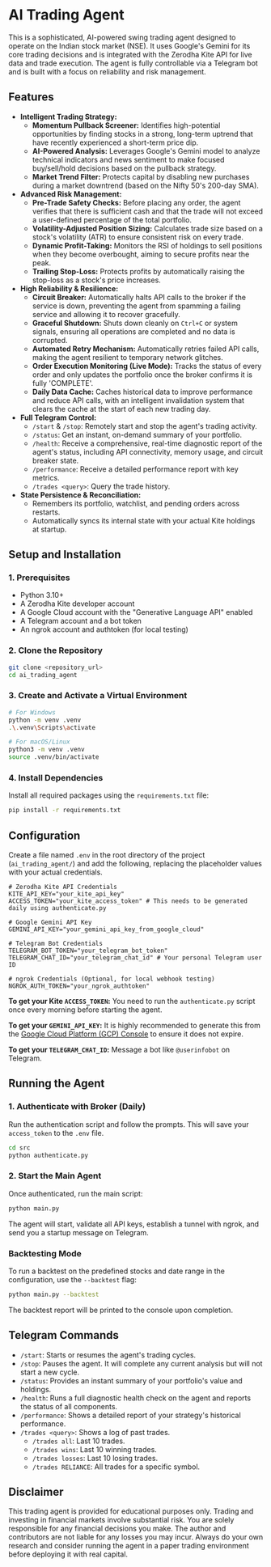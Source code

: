 # AI Trading Agent

This is a sophisticated, AI-powered swing trading agent designed to operate on the Indian stock market (NSE). It uses Google's Gemini for its core trading decisions and is integrated with the Zerodha Kite API for live data and trade execution. The agent is fully controllable via a Telegram bot and is built with a focus on reliability and risk management.

## Features

- **Intelligent Trading Strategy:**
  - **Momentum Pullback Screener:** Identifies high-potential opportunities by finding stocks in a strong, long-term uptrend that have recently experienced a short-term price dip.
  - **AI-Powered Analysis:** Leverages Google's Gemini model to analyze technical indicators and news sentiment to make focused buy/sell/hold decisions based on the pullback strategy.
  - **Market Trend Filter:** Protects capital by disabling new purchases during a market downtrend (based on the Nifty 50's 200-day SMA).
- **Advanced Risk Management:**
  - **Pre-Trade Safety Checks:** Before placing any order, the agent verifies that there is sufficient cash and that the trade will not exceed a user-defined percentage of the total portfolio.
  - **Volatility-Adjusted Position Sizing:** Calculates trade size based on a stock's volatility (ATR) to ensure consistent risk on every trade.
  - **Dynamic Profit-Taking:** Monitors the RSI of holdings to sell positions when they become overbought, aiming to secure profits near the peak.
  - **Trailing Stop-Loss:** Protects profits by automatically raising the stop-loss as a stock's price increases.
- **High Reliability & Resilience:**
  - **Circuit Breaker:** Automatically halts API calls to the broker if the service is down, preventing the agent from spamming a failing service and allowing it to recover gracefully.
  - **Graceful Shutdown:** Shuts down cleanly on `Ctrl+C` or system signals, ensuring all operations are completed and no data is corrupted.
  - **Automated Retry Mechanism:** Automatically retries failed API calls, making the agent resilient to temporary network glitches.
  - **Order Execution Monitoring (Live Mode):** Tracks the status of every order and only updates the portfolio once the broker confirms it is fully 'COMPLETE'.
  - **Daily Data Cache:** Caches historical data to improve performance and reduce API calls, with an intelligent invalidation system that clears the cache at the start of each new trading day.
- **Full Telegram Control:**
  - `/start` & `/stop`: Remotely start and stop the agent's trading activity.
  - `/status`: Get an instant, on-demand summary of your portfolio.
  - `/health`: Receive a comprehensive, real-time diagnostic report of the agent's status, including API connectivity, memory usage, and circuit breaker state.
  - `/performance`: Receive a detailed performance report with key metrics.
  - `/trades <query>`: Query the trade history.
- **State Persistence & Reconciliation:**
  - Remembers its portfolio, watchlist, and pending orders across restarts.
  - Automatically syncs its internal state with your actual Kite holdings at startup.

## Setup and Installation

### 1. Prerequisites
- Python 3.10+
- A Zerodha Kite developer account
- A Google Cloud account with the "Generative Language API" enabled
- A Telegram account and a bot token
- An ngrok account and authtoken (for local testing)

### 2. Clone the Repository
```bash
git clone <repository_url>
cd ai_trading_agent
```

### 3. Create and Activate a Virtual Environment
```bash
# For Windows
python -m venv .venv
.\.venv\Scripts\activate

# For macOS/Linux
python3 -m venv .venv
source .venv/bin/activate
```

### 4. Install Dependencies
Install all required packages using the `requirements.txt` file:
```bash
pip install -r requirements.txt
```

## Configuration

Create a file named `.env` in the root directory of the project (`ai_trading_agent/`) and add the following, replacing the placeholder values with your actual credentials.

```env
# Zerodha Kite API Credentials
KITE_API_KEY="your_kite_api_key"
ACCESS_TOKEN="your_kite_access_token" # This needs to be generated daily using authenticate.py

# Google Gemini API Key
GEMINI_API_KEY="your_gemini_api_key_from_google_cloud"

# Telegram Bot Credentials
TELEGRAM_BOT_TOKEN="your_telegram_bot_token"
TELEGRAM_CHAT_ID="your_telegram_chat_id" # Your personal Telegram user ID

# ngrok Credentials (Optional, for local webhook testing)
NGROK_AUTH_TOKEN="your_ngrok_authtoken"
```

**To get your Kite `ACCESS_TOKEN`:** You need to run the `authenticate.py` script once every morning before starting the agent.

**To get your `GEMINI_API_KEY`:** It is highly recommended to generate this from the [Google Cloud Platform (GCP) Console](https://console.cloud.google.com/) to ensure it does not expire.

**To get your `TELEGRAM_CHAT_ID`:** Message a bot like `@userinfobot` on Telegram.

## Running the Agent

### 1. Authenticate with Broker (Daily)
Run the authentication script and follow the prompts. This will save your `access_token` to the `.env` file.
```bash
cd src
python authenticate.py
```

### 2. Start the Main Agent
Once authenticated, run the main script:
```bash
python main.py
```
The agent will start, validate all API keys, establish a tunnel with ngrok, and send you a startup message on Telegram.

### Backtesting Mode
To run a backtest on the predefined stocks and date range in the configuration, use the `--backtest` flag:
```bash
python main.py --backtest
```
The backtest report will be printed to the console upon completion.

## Telegram Commands

- `/start`: Starts or resumes the agent's trading cycles.
- `/stop`: Pauses the agent. It will complete any current analysis but will not start a new cycle.
- `/status`: Provides an instant summary of your portfolio's value and holdings.
- `/health`: Runs a full diagnostic health check on the agent and reports the status of all components.
- `/performance`: Shows a detailed report of your strategy's historical performance.
- `/trades <query>`: Shows a log of past trades.
  - `/trades all`: Last 10 trades.
  - `/trades wins`: Last 10 winning trades.
  - `/trades losses`: Last 10 losing trades.
  - `/trades RELIANCE`: All trades for a specific symbol.

## Disclaimer

This trading agent is provided for educational purposes only. Trading and investing in financial markets involve substantial risk. You are solely responsible for any financial decisions you make. The author and contributors are not liable for any losses you may incur. Always do your own research and consider running the agent in a paper trading environment before deploying it with real capital.
